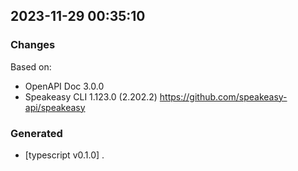 

## 2023-11-29 00:35:10
### Changes
Based on:
- OpenAPI Doc 3.0.0 
- Speakeasy CLI 1.123.0 (2.202.2) https://github.com/speakeasy-api/speakeasy
### Generated
- [typescript v0.1.0] .